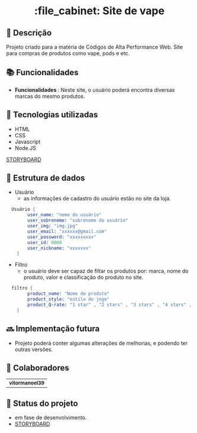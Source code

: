 <h1 align="center">:file_cabinet: Site de vape </h1>

## :memo: Descrição
Projeto criado para a matéria de Códigos de Alta Performance Web. Site para compras de produtos como vape, pods e etc.

## :books: Funcionalidades
* <b>Funcionalidades </b>: Neste site, o usuário poderá encontra diversas marcas do mesmo produtos.

## :wrench: Tecnologias utilizadas
* HTML
* CSS
* Javascript
* Node.JS

 

<a href="https://www.figma.com/file/zzF5MiHVC1MKFLZ49uQ3RE/Untitled?node-id=1%3A2&t=7n1VmUPkZaYKBm5S-1">STORYBOARD</a>

## :game_die: Estrutura de dados
- Usuário
  - as informações de cadastro do usuário estão no site da loja.
  
```s
  Usuário {
        user_name: "nome do usuário"
        user_sobrenome: "sobrenome do usuário"
        user_img: "img.jpg"
        user_email: "xxxxxx@gmail.com"
        user_password: "xxxxxxxxx"
        user_id: 0000
        user_nickname: "xxxxxxx"
    }
   ```

- Filtro
  - o usuário deve ser capaz de filtar os produtos por: marca, nome do produto, valor e classificação do produto no site.
  
```s
  filtro {
        product_name: "Nome do produto"
        product_style: "estilo do jogo"
        product_Q-rate: "1 star" , "2 stars" , "3 stars" , "4 stars" , "5 stars"
    }
```
## :soon: Implementação futura
* Projeto poderá conter algumas alterações de melhorias, e podendo ter outras versões.

## :handshake: Colaboradores
<table>
  <tr>
    <td align="center">
      <a href="https://github.com/vitormanoel39">
        <sub>
          <b>vitormanoel39</b>
        </sub>
      </a>
    </td>
  </tr>
</table>

## :dart: Status do projeto
* em fase de desenvolvimento.
* <a href="https://www.figma.com/file/zzF5MiHVC1MKFLZ49uQ3RE/Untitled?node-id=1%3A2&t=7n1VmUPkZaYKBm5S-1">STORYBOARD</a>

